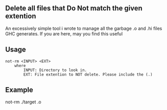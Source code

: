 ## Delete all files that **Do Not** match the given extention

An excessively simple tool i wrote to manage all the garbage .o and .hi files
GHC generates. If you are here, may you find this useful

## Usage
```
not-rm <INPUT> <EXT>
    where
        INPUT: Directory to look in.
        EXT: File extention to NOT delete. Please include the (.)
```
## Example
not-rm ./target .o